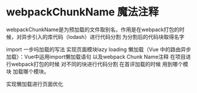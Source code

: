 # webpackChunkName 魔法注释

webpackChunkName是为预加载的文件取别名，作用是在webpack打包的时候，对异步引入的库代码（lodash）进行代码分割 为分割后的代码块取得名字



import 一步吗加载的写法 实现页面模块lazy loading 懒加载（Vue 中的路由异步加载）：Vue中运用import懒加载语句 以及webpack Chunk Name注释 在项目进行webpack打包的时候 对不同的块进行代码分割  在首评加载的时候 用到哪个模块 加载哪个模块。

实现懒加载进行页面优化